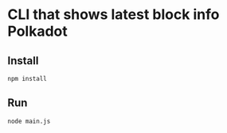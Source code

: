 # CLI that shows latest block info Polkadot

## Install

```
npm install
```

## Run

```
node main.js
```
